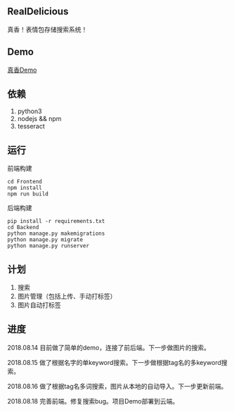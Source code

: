 ## RealDelicious

真香！表情包存储搜索系统！

## Demo

[真香Demo](http://www.shaonianxiaoqi.com:8000)

## 依赖

1. python3
2. nodejs && npm
3. tesseract

## 运行

前端构建
```
cd Frontend
npm install
npm run build
```

后端构建
```
pip install -r requirements.txt
cd Backend
python manage.py makemigrations
python manage.py migrate
python manage.py runserver
```

## 计划

1. 搜索
2. 图片管理（包括上传、手动打标签）
3. 图片自动打标签

## 进度

2018.08.14 目前做了简单的demo，连接了前后端。下一步做图片的搜索。

2018.08.15 做了根据名字的单keyword搜索。下一步做根据tag名的多keyword搜索。

2018.08.16 做了根据tag名多词搜索，图片从本地的自动导入。下一步更新前端。

2018.08.18 完善前端。修复搜索bug。项目Demo部署到云端。
